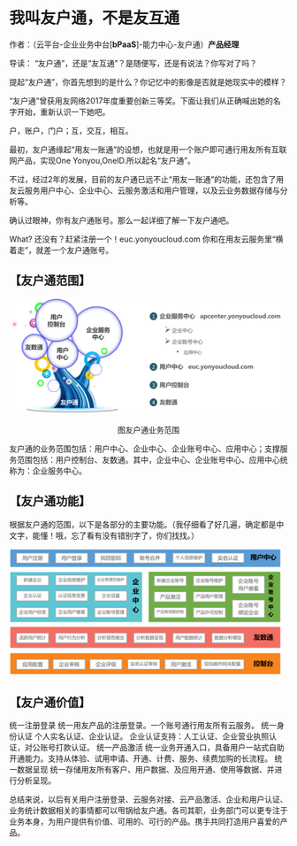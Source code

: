 # 我叫友户通，不是友互通

作者：（云平台-企业业务中台[**bPaaS**]-能力中心-友户通）**产品经理**

导读：
“友户通”，还是“友互通”？是随便写，还是有说法？你写对了吗？

提起“友户通”，你首先想到的是什么？你记忆中的影像是否就是她现实中的模样？

“友户通”曾获用友网络2017年度重要创新三等奖。下面让我们从正确喊出她的名字开始，重新认识一下她吧。


户，账户，门户；互，交互，相互。

最初，友户通缘起“用友一账通”的设想，也就是用一个账户即可通行用友所有互联网产品，实现One Yonyou,OneID.所以起名“友户通”。

不过，经过2年的发展，目前的友户通已远不止“用友一账通”的功能，还包含了用友云服务用户中心、企业中心、云服务激活和用户管理，以及云业务数据存储与分析等。

确认过眼神，你有友户通账号。那么一起详细了解一下友户通吧。

What? 还没有？赶紧注册一个！euc.yonyoucloud.com
你和在用友云服务里“横着走”，就差一个友户通账号。

## 【友户通范围】

![](/articles/201806/images/article5/images5.1.png)
<p align="center">图友户通业务范围</p>
友户通的业务范围包括：用户中心、企业中心、企业账号中心、应用中心；支撑服务范围包括：用户控制台、友数通。其中，企业中心、企业账号中心、应用中心统称为：企业服务中心。

## 【友户通功能】 
根据友户通的范围，以下是各部分的主要功能。（我仔细看了好几遍，确定都是中文字，能懂！哦，忘了看有没有错别字了，你们找找。）

![](/articles/201806/images/article5/images5.2.png)


## 【友户通价值】
统一注册登录
统一用友产品的注册登录。一个账号通行用友所有云服务。
统一身份认证
个人实名认证、企业认证。
企业认证支持：人工认证、企业营业执照认证，对公账号打款认证。
统一产品激活
统一业务开通入口，具备用户一站式自助开通能力。支持从体验、试用申请、开通、计费、服务、续费加购的长流程。
统一数据呈现
统一存储用友所有客户、用户数据、及应用开通、使用等数据、并进行分析呈现。

总结来说，以后有关用户注册登录、云服务对接、云产品激活、企业和用户认证、业务统计数据相关的事情都可以甩锅给友户通。各司其职，业务部门可以更专注于业务本身，为用户提供有价值、可用的、可行的产品。携手共同打造用户喜爱的产品。




